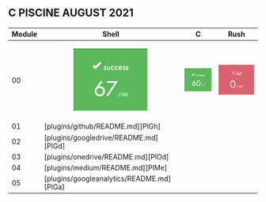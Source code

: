 ## C PISCINE AUGUST 2021

| Module | Shell | C | Rush |
| ------ | ------ | ------ | ------ |
| 00 | [<p align="center"><img alt="alt_text" width="150" src=".img/Shell_00.png" /></p>](https://github.com/passionroro/42-C_Piscine/tree/master/Shell/00) | [<p align="center"><img alt="alt_text" width="150" src=".img/C_00.png" /></p>](https://github.com/passionroro/42-C_Piscine/tree/master/C/00) | [<p align="center"><img alt="alt_text" width="150" src=".img/Rush_00.png" /></p>](https://github.com/passionroro/42-C_Piscine/tree/master/Rush/00) |
| 01 | [plugins/github/README.md][PlGh] |
| 02 | [plugins/googledrive/README.md][PlGd] |
| 03 | [plugins/onedrive/README.md][PlOd] |
| 04 | [plugins/medium/README.md][PlMe] |
| 05 | [plugins/googleanalytics/README.md][PlGa] |
